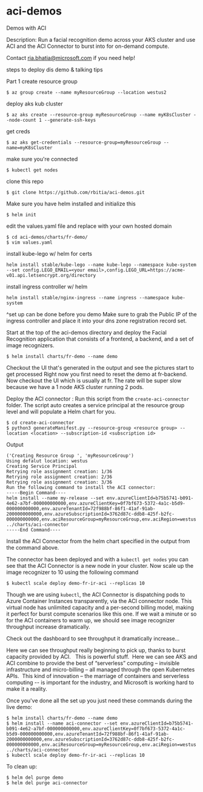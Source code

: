 # aci-demos
Demos with ACI

Description: Run a facial recognition demo across your AKS cluster and use ACI and the ACI Connector to burst into for on-demand compute.

Contact ria.bhatia@microsoft.com if you need help!

steps to deploy dis demo & talking tips

Part 1
create resource group
```
$ az group create --name myResourceGroup --location westus2
```

deploy aks kub cluster
```
$ az aks create --resource-group myResourceGroup --name myK8sCluster --node-count 1 --generate-ssh-keys

```

get creds
```
$ az aks get-credentials --resource-group=myResourceGroup --name=myK8sCluster
```

make sure you're connected
```
$ kubectl get nodes
```

clone this repo
```
$ git clone https://github.com/rbitia/aci-demos.git
```

Make sure you have helm installed and initialize this
```
$ helm init
```
edit the values.yaml file and replace <your name> with your own hosted domain
```
$ cd aci-demos/charts/fr-demo/  
$ vim values.yaml
```

install kube-lego w/ helm for certs

```
helm install stable/kube-lego --name kube-lego --namespace kube-system --set config.LEGO_EMAIL=<your email>,config.LEGO_URL=https://acme-v01.api.letsencrypt.org/directory
```

install ingress controller w/ helm
 ```
 helm install stable/nginx-ingress --name ingress --namespace kube-system
 ```
 ^set up can be done before you demo
 Make sure to grab the Public IP of the ingress controller and place it into your dns zone registration record set.

Start at the top of the aci-demos directory and deploy the Facial Recognition application that consists of a frontend, a backend, and a set of image recognizers.

```
$ helm install charts/fr-demo --name demo
```
Checkout the UI that's generated in the output and see the pictures start to get processed
Right now you first need to reset the demo at fr-backend.<your domain>
Now checkout the UI which is usually at fr.<your domain>
The rate will be super slow because we have a 1 node AKS cluster running 2 pods.

Deploy the ACI connector :
Run this script from the `create-aci-connector` folder. The script auto creates a service principal at the resource group level and will populate a Helm chart for you.

```
$ cd create-aci-connector
$ python3 generateManifest.py --resource-group <resource group> --location <location> --subscription-id <subscription id>
```

Output

```
('Creating Resource Group ', 'myResourceGroup')
Using defalut location: westus
Creating Service Principal
Retrying role assignment creation: 1/36
Retrying role assignment creation: 2/36
Retrying role assignment creation: 3/36
Run the following command to install the ACI connector:
-----Begin Command----
helm install --name my-release --set env.azureClientId=b75b5741-b091-4e62-a7bf-000000000000,env.azureClientKey=0f7bf673-5372-4a1c-b5d9-000000000000,env.azureTenantId=72f988bf-86f1-41af-91ab-2000000000000,env.azureSubscriptionId=3762d87c-ddb8-425f-b2fc-000000000000,env.aciResourceGroup=myResourceGroup,env.aciRegion=westus ../charts/aci-connector
-----End Command----
```
Install the ACI Connector from the helm chart specified in the output from the command above.

The connector has been deployed and with a `kubectl get nodes` you can see that the ACI Connector is a new node in your cluster. Now scale up the image recognizer to 10 using the following command

```
$ kubectl scale deploy demo-fr-ir-aci --replicas 10
```
Though we are using `kubectl`, the ACI Connector is dispatching pods to Azure Container Instances transparently, via the ACI connector node.
This virtual node has unlimited capacity and a per-second billing model, making it perfect for burst compute scenarios like this one.
If we wait a minute or so for the ACI containers to warm up, we should see image recognizer throughput increase dramatically.

Check out the dashboard to see throughput it dramatically increase...

Here we can see throughput really beginning to pick up, thanks to burst capacity provided by ACI.
 
This is powerful stuff.  Here we can see AKS and ACI combine to provide the best of “serverless” computing – invisible infrastructure and micro-billing – all managed through the open Kubernetes APIs.  This kind of innovation – the marriage of containers and serverless computing -- is important for the industry, and Microsoft is working hard to make it a reality.


Once you've done all the set up you just need these commands during the live demo:
```
$ helm install charts/fr-demo --name demo
$ helm install --name aci-connector --set env.azureClientId=b75b5741-b091-4e62-a7bf-000000000000,env.azureClientKey=0f7bf673-5372-4a1c-b5d9-000000000000,env.azureTenantId=72f988bf-86f1-41af-91ab-2000000000000,env.azureSubscriptionId=3762d87c-ddb8-425f-b2fc-000000000000,env.aciResourceGroup=myResourceGroup,env.aciRegion=westus ../charts/aci-connector
$ kubectl scale deploy demo-fr-ir-aci --replicas 10
```


To clean up:
```
$ helm del purge demo
$ helm del purge aci-connector
```
